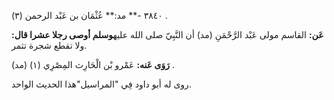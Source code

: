 ٣٨٤٠ -** مد:** عُثْمَان بن عَبْد الرحمن (٣) .

**عَن:** القاسم مولى عَبْد الرَّحْمَنِ (مد) أن النَّبِيّ صلى الله عليه**وسلم أوصى رجلا عشرا قال:** ولا تقطع شجرة تثمر.

**رَوَى عَنه:** عَمْرو بْن الْحَارِث المِصْرِي (١) (مد) .

روى له أبو داود فِي "المراسيل"هذا الحديث الواحد.